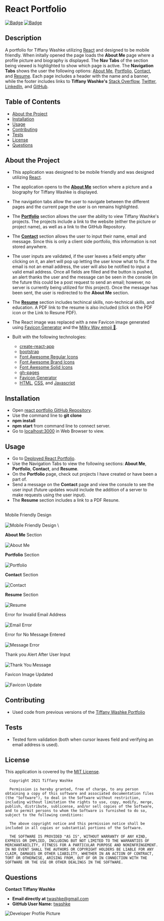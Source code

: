 # React Portfolio

[![Badge](https://img.shields.io/badge/GitHub-twashke-blueviolet?style=flat-square&logo=appveyor)](https://github.com/twashke) [![Badge](https://img.shields.io/badge/License-MIT-blue)](https://opensource.org/licenses/MIT)

## Description

A portfolio for Tiffany Washke utilizing [React](https://reactjs.org/) and designed to be mobile friendly. When initally opened the page loads the **About Me** page where a profile picture and biography is displayed. The **Nav Tabs** of the section being viewed is highlighted to show which page is active. The **Navigation Tabs** shows the user the following options: [About Me](https://twashke.github.io/react-portfolio/#about), [Portfolio](https://twashke.github.io/react-portfolio/#portfolio), [Contact](https://twashke.github.io/react-portfolio/#contact), and [Resume](https://twashke.github.io/react-portfolio/#resume). Each page includes a header with the name and a banner, while the footer includes links to **Tiffany Washke's** [Stack Overflow](https://stackoverflow.com/), [Twitter](https://twitter.com/?lang=en), [LinkedIn](https://www.linkedin.com/), and [GitHub](https://github.com/).

## Table of Contents

- [About the Project](#about-the-project)
- [Installation](#installation)
- [Usage](#usage)
- [Contributing](#contributing)
- [Tests](#tests)
- [License](#license)
- [Questions](#questions)

## About the Project

- This application was designed to be mobile friendly and was designed utilizing [React](https://reactjs.org/).
- The application opens to the [**About Me**](https://twashke.github.io/react-portfolio/#about) section where a picture and a biography for Tiffany Washke is displayed.
- The navigation tabs allow the user to navigate between the different pages and the current page the user is on remains highlighted.
- The [**Portfolio**](https://twashke.github.io/react-portfolio/#portfolio) section allows the user the ability to view Tiffany Washke's projects. The projects include a link to the website (either the picture or project name), as well as a link to the GitHub Repository.
- The [**Contact**](https://twashke.github.io/react-portfolio/#contact) section allows the user to input their name, email and message. Since this is only a client side portfolio, this information is not stored anywhere.
- The user inputs are validated, if the user leaves a field empty after clicking on it, an alert will pop up letting the user know what to fix. If the email is not an email address, the user will also be notified to input a valid email address. Once all fields are filled and the button is pushed, an alert thanks the user and the message can be seen in the console (in the future this could be a post request to send an email; however, no server is currently being utilized for this project). Once the message has been sent, the user is redirected to the **About Me** section.
- The [**Resume**](https://twashke.github.io/react-portfolio/#resume) section includes techincal skills, non-technical skills, and education. A PDF link to the resume is also included (click on the PDF icon or the Link to Resune PDF).
- The React image was replaced with a new Favicon image generated using [Favicon Generator](https://favicon.io/) and the [Milky Way emoji 🌌](https://emojipedia.org/emoji/%F0%9F%8C%8C/).

- Built with the following technologies:
  - [create-react-app](https://www.npmjs.com/package/create-react-app)
  - [bootstrap](https://www.npmjs.com/package/bootstrap)
  - [Font Awesome Regular Icons](https://www.npmjs.com/package/@fortawesome/free-brands-svg-icons)
  - [Font Awesome Brand Icons](https://www.npmjs.com/package/@fortawesome/free-regular-svg-icons)
  - [Font Awesome Solid Icons](https://www.npmjs.com/package/@fortawesome/free-solid-svg-icons)
  - [gh-pages](https://www.npmjs.com/package/gh-pages)
  - [Favicon Generator](https://favicon.io/)
  - [HTML](https://www.w3schools.com/html/), [CSS](https://www.w3.org/Style/CSS/Overview.en.html), and [Javascript](https://www.javascript.com/)

## Installation

- Open [react portfolio GitHub Repository](https://github.com/twashke/react-portfolio).
- Use the command line to **git clone**
- **npm install**
- **npm start** from command line to connect server.
- Go to [localhost:3000](http://localhost:3000/) in Web Browser to view.

## Usage

- Go to [Deployed React Portfolio](https://twashke.github.io/react-portfolio/).
- Use the Navigation Tabs to view the following sections: **About Me**, **Portfolio**, **Contact**, and **Resume**.
- On the **Portfolio** page, check out projects I have created or have been a part of.
- Send a message on the **Contact** page and view the console to see the user input (future updates would include the addition of a server to make requests using the user input).
- The **Resume** section includes a link to a PDF Resune.

\
Mobile Friendly Design \
\
![Mobile Friendly Design](./src/components/images/mobile-friendly-design.gif)
\

**About Me** Section \
\
![About Me](./src/components/images/about-me.png)

**Portfolio** Section \
\
![Portfolio](./src/components/images/portfolio.png)

**Contact** Section \
\
![Contact](./src/components/images/contact.png)

**Resume** Section \
\
![Resume](./src/components/images/resume.png)

Error for Invalid Email Address \
\
![Email Error](./src/components/images/valid-email-error.png)

Error for No Message Entered \
\
![Message Error](./src/components/images/enter-message-error.png)

Thank you Alert After User Input \
\
![Thank You Message](./src/components/images/thank-you-message.png)

Favicon Image Updated \
\
![Favicon Update](./src/components/images/favicon-update.png)

## Contributing

- Used code from previous versions of the [Tiffany Washke Portfolio](https://twashke.github.io/Tiffany-Washke-Portfolio-Update/)

## Tests

- Tested form validation (both when cursor leaves field and verifying an email address is used).

## License

This application is covered by the [MIT License](https://opensource.org/licenses/MIT).

      Copyright 2021 Tiffany Washke

      Permission is hereby granted, free of charge, to any person obtaining a copy of this software and associated documentation files (the "Software"), to deal in the Software without restriction, including without limitation the rights to use, copy, modify, merge, publish, distribute, sublicense, and/or sell copies of the Software, and to permit persons to whom the Software is furnished to do so, subject to the following conditions:

      The above copyright notice and this permission notice shall be included in all copies or substantial portions of the Software.

      THE SOFTWARE IS PROVIDED "AS IS", WITHOUT WARRANTY OF ANY KIND, EXPRESS OR IMPLIED, INCLUDING BUT NOT LIMITED TO THE WARRANTIES OF MERCHANTABILITY, FITNESS FOR A PARTICULAR PURPOSE AND NONINFRINGEMENT. IN NO EVENT SHALL THE AUTHORS OR COPYRIGHT HOLDERS BE LIABLE FOR ANY CLAIM, DAMAGES OR OTHER LIABILITY, WHETHER IN AN ACTION OF CONTRACT, TORT OR OTHERWISE, ARISING FROM, OUT OF OR IN CONNECTION WITH THE SOFTWARE OR THE USE OR OTHER DEALINGS IN THE SOFTWARE.

## Questions

**Contact Tiffany Washke**

- **Email directly at** twashke@gmail.com
- **GitHub User Name:** [twashke](https://github.com/twashke)

![Developer Profile Picture](https://avatars.githubusercontent.com/u/79234530?v=4)
